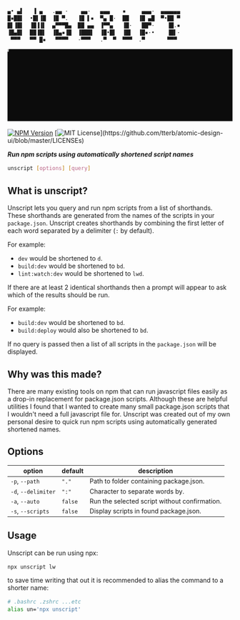 ```
▄• ▄▌   ▐ ▄   .▄▄ ·    ▄▄·   ▄▄▄    ▪     ▄▄▄·  ▄▄▄▄▄▄
█▪██▌  •█▌▐█  ▐█ ▀.   ▐█ ▌▪  ▀▄ █·  ██   ▐█ ▄█  ▀•██ ▀
█▌▐█▌  ▐█▐▐▌  ▄▀▀▀█▄  ██ ▄▄  ▐▀▀▄   ▐█·   ██▀·    ▐█.▪
▐█▄█▌  ██▐█▌  ▐█▄▪▐█  ▐███▌  ▐█•█▌  ▐█▌  ▐█▪·•    ▐█▌·
 ▀▀▀   ▀▀ █▪   ▀▀▀▀   ·▀▀▀   .▀  ▀  ▀▀▀  .▀       ▀▀▀
```

![example usage](examples/full.svg)

[![NPM Version](https://img.shields.io/npm/v/unscript?style=flat)]()
[![MIT License](https://img.shields.io/apm/l/atomic-design-ui.svg?)](https://github.com/tterb/atomic-design-ui/blob/master/LICENSEs)

_**Run npm scripts using automatically shortened script names**_

```bash
unscript [options] [query]
```


## What is unscript?
Unscript lets you query and run npm scripts from a list of shorthands. These shorthands are generated from the names of the scripts in your `package.json`. Unscript creates shorthands by combining the first letter of each word separated by a delimiter (`:` by default).

For example:

- `dev` would be shortened to `d`.
- `build:dev` would be shortened to `bd`.
- `lint:watch:dev` would be shortened to `lwd`.

If there are at least 2 identical shorthands then a prompt will appear to ask which of the results should be run.

For example:

- `build:dev` would be shortened to `bd`.
- `build:deploy` would also be shortened to `bd`.

If no query is passed then a list of all scripts in the `package.json` will be displayed.

## Why was this made?
There are many existing tools on npm that can run javascript files easily as a drop-in replacement for package.json scripts. Although these are helpful utilities I found that I wanted to create many small package.json scripts that I wouldn't need a full javascript file for. Unscript was created out of my own personal desire to quick run npm scripts using automatically generated shortened names.

## Options

| option              | default | description                                   |
| ------------------- | ------- | --------------------------------------------- |
| `-p`, `--path`      | `"."`   | Path to folder containing package.json.       |
| `-d`, `--delimiter` | `":"`   | Character to separate words by.               |
| `-a`, `--auto`      | `false` | Run the selected script without confirmation. |
| `-s`, `--scripts`   | `false` | Display scripts in found package.json.        |

## Usage

Unscript can be run using npx:

```bash
npx unscript lw
```

to save time writing that out it is recommended to alias the command to a shorter name:

```bash
# .bashrc .zshrc ...etc
alias un='npx unscript'
```
